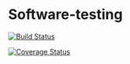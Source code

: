 # Software-testing

[![Build Status](https://app.travis-ci.com/katrindieter/Software-testing.svg?branch=main)](https://app.travis-ci.com/katrindieter/Software-testing)

<a href='https://coveralls.io/github/katrindieter/Software-testing?branch=main'><img src='https://coveralls.io/repos/github/katrindieter/Software-testing/badge.svg?branch=main' alt='Coverage Status' /></a>

